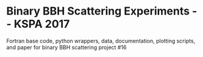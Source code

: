 # Binary BBH Scattering Experiments -- KSPA 2017
Fortran base code, python wrappers, data, documentation, plotting scripts, and paper for binary BBH scattering project #16
